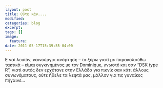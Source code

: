 ```yaml
---
layout: post
title: Ούτε κάν.... 
modified:
categories: blog
excerpt:
tags: []
image:
  feature:
date: 2011-05-17T15:39:55-04:00
---
```


Ε ναί λοιπόν, καινούργια ανάρτηση – το ξέρω γιατί με παρακολούθω τακτικά – είμαι συγκινημένος με τον Dominique, γνωστό και σαν “DSK type R”, γιατί αυτός δεν ερχότανε στην Ελλάδα για πικνίκ σαν κάτι άλλους συνωνόματους, ούτε ήθελε τα λεφτά μας, μάλλον για τις γυναίκες πήγαινε…
